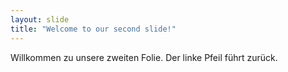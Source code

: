 ```yaml
---
layout: slide
title: "Welcome to our second slide!"
---
```

Willkommen zu unsere zweiten Folie.
Der linke Pfeil führt zurück.
